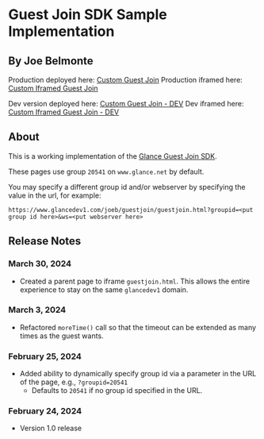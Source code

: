# Guest Join SDK Sample Implementation

## By Joe Belmonte

Production deployed here: [Custom Guest Join](https://www.glancedev1.com/joeb/guestjoin/guestjoin.html)
Production iframed here: [Custom Iframed Guest Join](https://www.glancedev1.com/joeb/guestjoin/guestjoinparent.html)

Dev version deployed here: [Custom Guest Join - DEV](https://www.glancedev1.com/joeb/dev/guestjoin/guestjoin.html)
Dev iframed here: [Custom Iframed Guest Join - DEV](https://www.glancedev1.com/joeb/dev/guestjoin/guestjoinparent.html)

## About

This is a working implementation of the [Glance Guest Join SDK](https://help.glance.net/glance-cobrowse/glance-cobrowse-customizing/guest_join_sdk/).

These pages use group `20541` on `www.glance.net` by default.

You may specify a different group id and/or webserver by specifying the value in the url, for example:

```
https://www.glancedev1.com/joeb/guestjoin/guestjoin.html?groupid=<put group id here>&ws=<put webserver here>
```

## Release Notes

### March 30, 2024

- Created a parent page to iframe `guestjoin.html`. This allows the entire experience to stay on the same `glancedev1` domain.

### March 3, 2024

- Refactored `moreTime()` call so that the timeout can be extended as many times as the guest wants.

### February 25, 2024

- Added ability to dynamically specify group id via a parameter in the URL of the page, e.g., `?groupid=20541`
  - Defaults to `20541` if no group id specified in the URL.

### February 24, 2024

- Version 1.0 release
